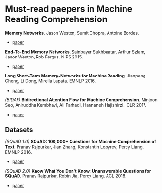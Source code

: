# Must-read paepers in Machine Reading Comprehension

**Memory Networks**. Jason Weston, Sumit Chopra, Antoine Bordes.
- [paper](https://arxiv.org/pdf/1410.3916)

**End-To-End Memory Networks**. Sainbayar Sukhbaatar, Arthur Szlam, Jason Weston, Rob Fergus. NIPS 2015.
- [paper](https://arxiv.org/pdf/1503.08895)

**Long Short-Term Memory-Networks for Machine Reading**. Jianpeng Cheng, Li Dong, Mirella Lapata. EMNLP 2016.
- [paper](https://arxiv.org/pdf/1601.06733)

*(BIDAF)* **Bidirectional Attention Flow for Machine Comprehension**. Minjoon Seo, Aniruddha Kembhavi, Ali Farhadi, Hannaneh Hajishirzi. ICLR 2017.
- [paper](https://arxiv.org/pdf/1611.01603)

## Datasets

*(SQuAD 1.0)* **SQuAD: 100,000+ Questions for Machine Comprehension of Text**. Pranav Rajpurkar, Jian Zhang, Konstantin Lopyrev, Percy Liang. EMNLP 2016.
- [paper](https://arxiv.org/pdf/1606.05250)

*(SQuAD 2.0)* **Know What You Don't Know: Unanswerable Questions for SQuAD**. Pranav Rajpurkar, Robin Jia, Percy Liang. ACL 2018.
- [paper](https://arxiv.org/pdf/1806.03822)